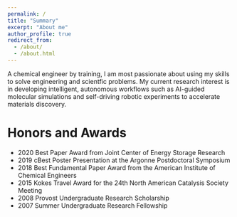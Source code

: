 ```yaml
---
permalink: /
title: "Summary"
excerpt: "About me"
author_profile: true
redirect_from: 
  - /about/
  - /about.html
---
```


A chemical engineer by training, I am most passionate about using my skills to solve engineering and scientfic problems. My current research interest is in developing intelligent, autonomous workflows such as AI-guided molecular simulations and self-driving robotic experiments to accelerate materials discovery.

Honors and Awards
===
- 2020 Best Paper Award from Joint Center of Energy Storage Research
- 2019 cBest Poster Presentation at the Argonne Postdoctoral Symposium
- 2018 Best Fundamental Paper Award from the American Institute of Chemical Engineers 
- 2015 Kokes Travel Award for the 24th North American Catalysis Society Meeting
- 2008 Provost Undergraduate Research Scholarship 
- 2007 Summer Undergraduate Research Fellowship 